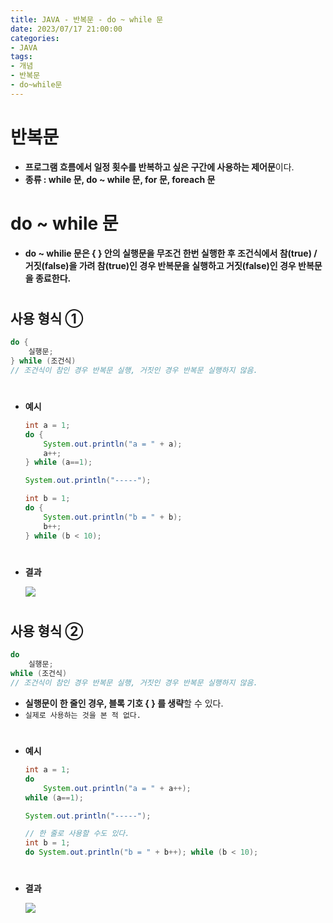 ```yaml
---
title: JAVA - 반복문 - do ~ while 문
date: 2023/07/17 21:00:00
categories:
- JAVA
tags:
- 개념
- 반복문
- do~while문
---
```


# 반복문

- **프로그램 흐름에서 일정 횟수를 반복하고 싶은 구간에 사용하는 제어문**이다.
- **종류 : while 문, do ~ while 문, for 문, foreach 문**

# do ~ while 문

- **do ~ whilie 문은 { } 안의 실행문을 무조건 한번 실행한 후 조건식에서 참(true) /**
    **거짓(false)을 가려 참(true)인 경우 반복문을 실행하고 거짓(false)인 경우 반복문을 종료한다.**
#
## 사용 형식 ①

```java
do {
	실행문;
} while (조건식)
// 조건식이 참인 경우 반복문 실행, 거짓인 경우 반복문 실행하지 않음.
```
#
- **예시**
    
    ```java
    int a = 1;
    do {
    	System.out.println("a = " + a);
    	a++;
    } while (a==1);
    
    System.out.println("-----");
    
    int b = 1;
    do {
    	System.out.println("b = " + b);
    	b++;
    } while (b < 10);
    ```
#
- **결과**
    
    ![](/Images/2023/07/JAVA-반복문-do~while문/Untitled.png)
    
#
## 사용 형식 ②

```java
do 
	실행문;
while (조건식)
// 조건식이 참인 경우 반복문 실행, 거짓인 경우 반복문 실행하지 않음.
```

- **실행문이 한 줄인 경우, 블록 기호 { } 를 생략**할 수 있다.
- `실제로 사용하는 것을 본 적 없다.`
#
- **예시**
    
    ```java
    int a = 1;
    do
    	System.out.println("a = " + a++);
    while (a==1);
    
    System.out.println("-----");
    
    // 한 줄로 사용할 수도 있다.
    int b = 1;
    do System.out.println("b = " + b++); while (b < 10);
    ```
#    
- **결과**
    
    ![](/Images/2023/07/JAVA-반복문-do~while문/Untitled%201.png)